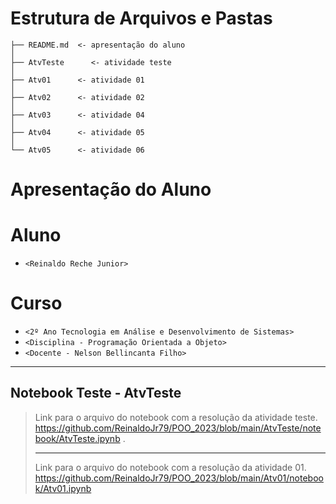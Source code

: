 # Estrutura de Arquivos e Pastas

~~~
├── README.md  <- apresentação do aluno
│
├── AtvTeste      <- atividade teste
│
├── Atv01      <- atividade 01
│
├── Atv02      <- atividade 02
│
├── Atv03      <- atividade 04
│
├── Atv04      <- atividade 05
│
└── Atv05      <- atividade 06
~~~


# Apresentação do Aluno

# Aluno
* `<Reinaldo Reche Junior>` 

# Curso
* `<2º Ano Tecnologia em Análise e Desenvolvimento de Sistemas>`
* `<Disciplina - Programação Orientada a Objeto>`
* `<Docente - Nelson Bellincanta Filho>`

<hr>

## Notebook Teste - AtvTeste

> Link para o arquivo do notebook com a resolução da atividade teste. https://github.com/ReinaldoJr79/POO_2023/blob/main/AtvTeste/notebook/AtvTeste.ipynb . <hr>
> Link para o arquivo do notebook com a resolução da atividade 01. https://github.com/ReinaldoJr79/POO_2023/blob/main/Atv01/notebook/Atv01.ipynb
